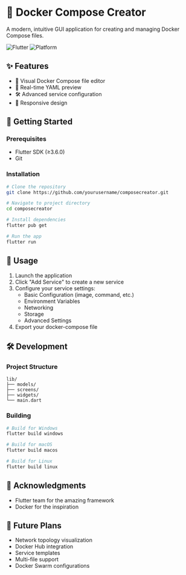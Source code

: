 # 🐳 Docker Compose Creator

A modern, intuitive GUI application for creating and managing Docker Compose files.

![Flutter](https://img.shields.io/badge/flutter-%3E%3D3.6.0-red.svg)
![Platform](https://img.shields.io/badge/platform-windows%20%7C%20macos%20%7C%20linux-red.svg)

## ✨ Features

- 📝 Visual Docker Compose file editor
- 🔄 Real-time YAML preview
- 🛠️ Advanced service configuration
- 📱 Responsive design

## 🚀 Getting Started

### Prerequisites

- Flutter SDK (≥3.6.0)
- Git

### Installation

```bash
# Clone the repository
git clone https://github.com/yourusername/composecreator.git

# Navigate to project directory
cd composecreator

# Install dependencies
flutter pub get

# Run the app
flutter run
```

## 🎯 Usage

1. Launch the application
2. Click "Add Service" to create a new service
3. Configure your service settings:
   - Basic Configuration (image, command, etc.)
   - Environment Variables
   - Networking
   - Storage
   - Advanced Settings
4. Export your docker-compose file


## 🛠️ Development

### Project Structure

```
lib/
├── models/
├── screens/
├── widgets/
└── main.dart
```

### Building

```bash
# Build for Windows
flutter build windows

# Build for macOS
flutter build macos

# Build for Linux
flutter build linux
```

## 🙏 Acknowledgments

- Flutter team for the amazing framework
- Docker for the inspiration

## 🔮 Future Plans

- Network topology visualization
- Docker Hub integration
- Service templates
- Multi-file support
- Docker Swarm configurations
